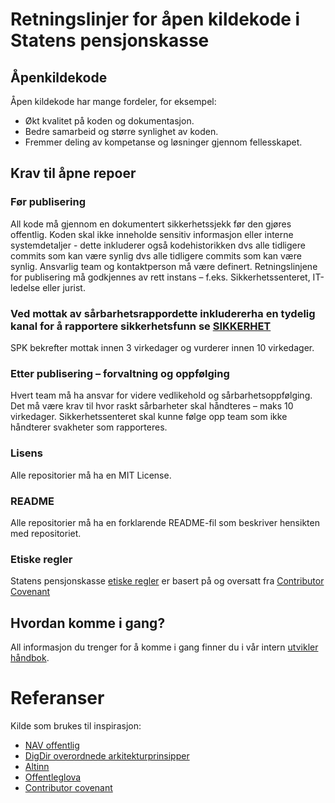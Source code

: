 # Retningslinjer for åpen kildekode i Statens pensjonskasse

## Åpenkildekode

Åpen kildekode har mange fordeler, for eksempel:

- Økt kvalitet på koden og dokumentasjon.
- Bedre samarbeid og større synlighet av koden.
- Fremmer deling av kompetanse og løsninger gjennom fellesskapet.

## Krav til åpne repoer

### Før publisering

All kode må gjennom en dokumentert sikkerhetssjekk før den gjøres offentlig.
Koden skal ikke inneholde sensitiv informasjon eller interne systemdetaljer - dette inkluderer også kodehistorikken dvs alle tidligere commits som kan være synlig dvs alle tidligere commits som kan være synlig.
Ansvarlig team og kontaktperson må være definert.
Retningslinjene for publisering må godkjennes av rett instans – f.eks. Sikkerhetssenteret, IT-ledelse eller jurist.

### Ved mottak av sårbarhetsrappordette inkludererha en tydelig kanal for å rapportere sikkerhetsfunn se [SIKKERHET](SIKKERHET.md)

SPK bekrefter mottak innen 3 virkedager og vurderer innen 10 virkedager.

### Etter publisering – forvaltning og oppfølging

Hvert team må ha ansvar for videre vedlikehold og sårbarhetsoppfølging.
Det må være krav til hvor raskt sårbarheter skal håndteres – maks 10 virkedager.
Sikkerhetssenteret skal kunne følge opp team som ikke håndterer svakheter som rapporteres.

### Lisens

Alle repositorier må ha en MIT License.

### README

Alle repositorier må ha en forklarende README-fil som beskriver hensikten med repositoriet.

### Etiske regler

Statens pensjonskasse [etiske regler](CODE_OF_CONDUCT.md) er basert på og oversatt fra [Contributor Covenant](https://www.contributor-covenant.org/)

## Hvordan komme i gang?

All informasjon du trenger for å komme i gang finner du i vår intern [utvikler håndbok](https://handbok.utv.spk.no/plattform/github/).

# Referanser

Kilde som brukes til inspirasjon:

- [NAV offentlig](https://github.com/navikt/offentlig)
- [DigDir overordnede arkitekturprinsipper ](https://www.digdir.no/digital-samhandling/overordnede-arkitekturprinsipper/1065)
- [Altinn](https://github.com/Altinn/.github/blob/main/profile/README.md)
- [Offentleglova](https://lovdata.no/dokument/NL/lov/2006-05-19-16)
- [Contributor covenant](https://www.contributor-covenant.org/)
